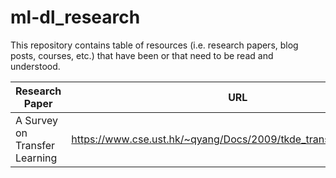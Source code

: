 # ml-dl_research
This repository contains table of resources (i.e. research papers, blog posts, courses, etc.) that have been or that need to be read and understood.


| Research Paper                                                                       | URL                              | Progress (0/10) |
|--------------------------------------------------------------------------------------|----------------------------------|-----------------|
| A Survey on Transfer Learning                                                        | https://www.cse.ust.hk/~qyang/Docs/2009/tkde_transfer_learning.pdf| 0/10|
